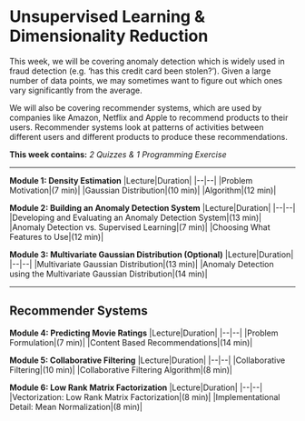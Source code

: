 # Unsupervised Learning & Dimensionality Reduction
This week, we will be covering anomaly detection which is widely used in fraud detection (e.g. ‘has this credit card been stolen?’). Given a large number of data points, we may sometimes want to figure out which ones vary significantly from the average.

We will also be covering recommender systems, which are used by companies like Amazon, Netflix and Apple to recommend products to their users. Recommender systems look at patterns of activities between different users and different products to produce these recommendations.

**This week contains:** *2 Quizzes & 1 Programming Exercise*

----

**Module 1: Density Estimation**
|Lecture|Duration|
|--|--|
|Problem Motivation|(7 min)|
|Gaussian Distribution|(10 min)|
|Algorithm|(12 min)|

**Module 2: Building an Anomaly Detection System**
|Lecture|Duration|
|--|--|
|Developing and Evaluating an Anomaly Detection System|(13 min)|
|Anomaly Detection vs. Supervised Learning|(7 min)|
|Choosing What Features to Use|(12 min)|

**Module 3: Multivariate Gaussian Distribution (Optional)**
|Lecture|Duration|
|--|--|
|Multivariate Gaussian Distribution|(13 min)|
|Anomaly Detection using the Multivariate Gaussian Distribution|(14 min)|

----

## Recommender Systems
**Module 4: Predicting Movie Ratings**
|Lecture|Duration|
|--|--|
|Problem Formulation|(7 min)|
|Content Based Recommendations|(14 min)|

**Module 5: Collaborative Filtering**
|Lecture|Duration|
|--|--|
|Collaborative Filtering|(10 min)|
|Collaborative Filtering Algorithm|(8 min)|

**Module 6: Low Rank Matrix Factorization**
|Lecture|Duration|
|--|--|
|Vectorization: Low Rank Matrix Factorization|(8 min)|
|Implementational Detail: Mean Normalization|(8 min)|
